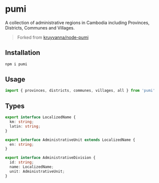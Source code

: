 # pumi

A collection of administrative regions in Cambodia including Provinces, Districts, Communes and Villages.

> Forked from [kruyvanna/node-pumi](https://github.com/kruyvanna/node-pumi)

## Installation

```sh
npm i pumi
```


## Usage

```js
import { provinces, districts, communes, villages, all } from 'pumi'
```


## Types

```typescript
export interface LocalizedName {
  km: string;
  latin: string;
}

export interface AdministrativeUnit extends LocalizedName {
  en: string;
}

export interface AdministrativeDivision {
  id: string;
  name: LocalizedName;
  unit: AdministrativeUnit;
}
```
